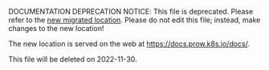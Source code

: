 DOCUMENTATION DEPRECATION NOTICE: This file is deprecated. Please refer to the
[new migrated
location](https://docs.prow.k8s.io/docs/announcements/).
Please do not edit this file; instead, make changes to the new location!

The new location is served on the web at
https://docs.prow.k8s.io/docs/.

This file will be deleted on 2022-11-30.

